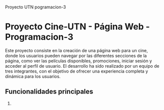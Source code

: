 Proyecto UTN pogramacion-3
# Proyecto Cine-UTN - Página Web - Programacion-3

Este proyecto consiste en la creación de una página web para un cine, donde los usuarios pueden navegar por las diferentes secciones de la página, como ver las películas disponibles, promociones, iniciar sesión y acceder al perfil de usuario. El desarrollo ha sido realizado por un equipo de tres integrantes, con el objetivo de ofrecer una experiencia completa y dinámica para los usuarios.

## Funcionalidades principales
1. 
